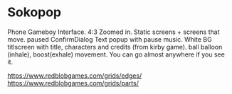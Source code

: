# Sokopop

Phone Gameboy Interface. 4:3 Zoomed in. Static screens + screens that move. paused ConfirmDialog Text popup with pause music. White BG titlscreen with title, characters and credits (from kirby game). ball balloon (inhale), boost(exhale) movement. You can go almost anywhere if you see it.

<https://www.redblobgames.com/grids/edges/>
<https://www.redblobgames.com/grids/parts/>
